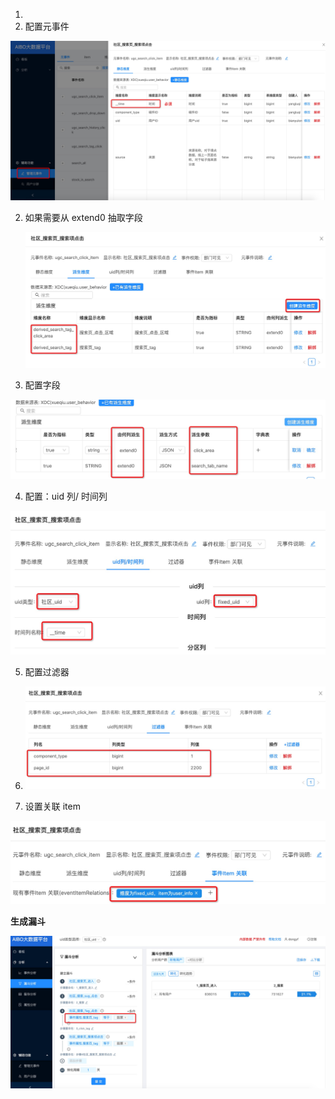 1. 
2. 配置元事件

![](images/20200813204657.jpg)

2. 如果需要从 extend0 抽取字段

   ![](images/20200813204849.jpg)

3. 配置字段

![](images/20200813204951.jpg)

4. 配置：uid 列/ 时间列

![](images/20200813205028.jpg)

5. 配置过滤器

1. ![](images/20200813205055.jpg)

6. 设置关联 item

![](images/20200813205121.jpg)





**生成漏斗**

![](images/20200813205251.jpg)